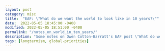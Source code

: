 ```yaml
---
layout: post
category: misc
title:  "EAF: \"What do we want the world to look like in 10 years?\""
date:  2022-05-05 18:45:00 -0400
modified: 2022-05-05 18:51:00 -0400
permalink: "/notes_on_world_in_ten_years/"
description: "Some notes on Owen Cotton-Barratt's EAF post \"What do we want the world to look like in 10 years?\""
tags: [longtermism, global-priorities]
---
```


